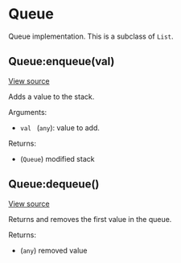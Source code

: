 # Queue
Queue implementation.
This is a subclass of `List`.




## Queue:enqueue(val)
[View source](http://github.com/vzhong/torchlib/blob/master/src//list/Queue.lua#L13)

Adds a value to the stack.

Arguments:

- `val ` (`any`): value to add.

Returns:

- (`Queue`) modified stack

## Queue:dequeue()
[View source](http://github.com/vzhong/torchlib/blob/master/src//list/Queue.lua#L20)

Returns and removes the first value in the queue.

Returns:

- (`any`) removed value

